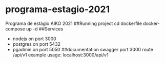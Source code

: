 # programa-estagio-2021
Programa de estágio AIKO 2021
##Running project
cd dockerfile
docker-compose up -d
##Services
- nodejs on port 3000
- postgres on port 5432
- pgadmin on port 5050
##documentation
swagger port 3000 route /api/v1
example usage: localhost:3000/api/v1
